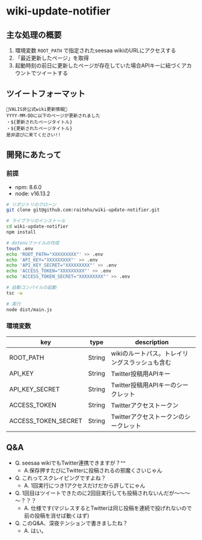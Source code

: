 # wiki-update-notifier

## 主な処理の概要

1. 環境変数 `ROOT_PATH` で指定されたseesaa wikiのURLにアクセスする
2. 「最近更新したページ」を取得
3. 起動時刻の前日に更新したページが存在していた場合APIキーに紐づくアカウントでツイートする

## ツイートフォーマット

```plain
🎪VALIS非公式wiki更新情報🎪
YYYY-MM-DDに以下のページが更新されました
・${更新されたページタイトル}
・${更新されたページタイトル}
是非遊びに来てください!!
```

## 開発にあたって

### 前提

- npm: 8.6.0
- node: v16.13.2

```bash
# リポジトリのクローン
git clone git@github.com:raitehu/wiki-update-notifier.git

# ライブラリのインストール
cd wiki-update-notifier
npm install

# dotenvファイルの作成
touch .env
echo 'ROOT_PATH="XXXXXXXXX"' >> .env
echo 'API_KEY="XXXXXXXXX"' >> .env
echo 'API_KEY_SECRET="XXXXXXXXX"' >> .env
echo 'ACCESS_TOKEN="XXXXXXXXX"' >> .env
echo 'ACCESS_TOKEN_SECRET="XXXXXXXXX"' >> .env

# 自動コンパイルの起動
tsc -w

# 実行
node dist/main.js
```

### 環境変数

| key | type | description |
| --- | ---- | ----------- |
| ROOT_PATH | String | wikiのルートパス。トレイリングスラッシュも含む |
| API_KEY | String | Twitter投稿用APIキー |
| API_KEY_SECRET | String | Twitter投稿用APIキーのシークレット |
| ACCESS_TOKEN | String | Twitterアクセストークン |
| ACCESS_TOKEN_SECRET | String | Twitterアクセストークンのシークレット |

## Q&A

- Q. seesaa wikiでもTwitter連携できますが？^^
  - A.保存押すたびにTwitterに投稿されるの邪魔くさいじゃん
- Q. これってスクレイピングですよね？
  - A. 1回実行につき1アクセスだけだから許してにゃん
- Q. 1回目はツイートできたのに2回目実行しても投稿されないんだが～～～～？？？
  - A. 仕様です(マジレスするとTwitterは同じ投稿を連続で投げれないので前の投稿を消せば動くはず)
- Q. このQ&A、深夜テンションで書きましたね？
  - A. はい。
